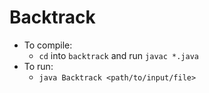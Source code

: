 # Backtrack
- To compile:
	+ `cd` into `backtrack` and run `javac *.java`
- To run:
	+ `java Backtrack <path/to/input/file>`